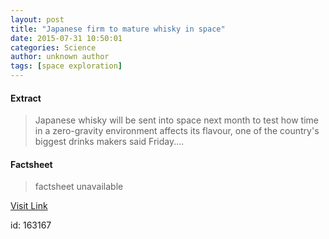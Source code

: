 ```yaml
---
layout: post
title: "Japanese firm to mature whisky in space"
date: 2015-07-31 10:50:01
categories: Science
author: unknown author
tags: [space exploration]
---
```



#### Extract
>Japanese whisky will be sent into space next month to test how time in a zero-gravity environment affects its flavour, one of the country's biggest drinks makers said Friday....

#### Factsheet
>factsheet unavailable

[Visit Link](http://phys.org/news/2015-07-japanese-firm-mature-whisky-space.html)

id:  163167



